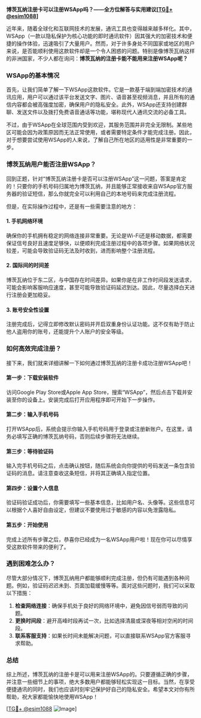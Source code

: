 **博茨瓦纳注册卡可以注册WSApp吗？——全方位解答与实用建议[[TG💪+ @esim1088](https://t.me/s/esim1088)]**

近年来，随着全球化和互联网技术的发展，通讯工具也变得越来越多样化。其中，WSApp（一款以隐私保护为核心功能的即时通讯软件）因其强大的加密技术和便捷的操作体验，迅速吸引了大量用户。然而，对于许多身处不同国家或地区的用户来说，是否能顺利使用这款软件却是一个令人困惑的问题。特别是像博茨瓦纳这样的非洲国家，不少人都在询问：**博茨瓦纳的注册卡能不能用来注册WSApp呢？**

### WSApp的基本情况

首先，让我们简单了解一下WSApp这款软件。它是一款基于端到端加密技术的通讯应用，用户可以通过该平台发送文字、图片、语音甚至视频消息，并且所有的通信内容都会被高强度加密，确保用户的隐私安全。此外，WSApp还支持创建群聊、发送文件以及拨打免费语音通话等功能，堪称现代人通讯交流的必备工具。

不过，由于WSApp在全球范围内受到欢迎，其服务范围并非完全无限制。某些地区可能会因为政策原因而无法正常使用，或者需要特定条件才能完成注册。因此，对于想要尝试使用WSApp的人来说，了解自己所在地区的适用性是非常重要的一步。

### 博茨瓦纳用户能否注册WSApp？

回到正题，针对“博茨瓦纳注册卡是否可以注册WSApp”这一问题，答案是肯定的！只要你的手机号码归属地为博茨瓦纳，并且能够正常接收来自WSApp官方服务器的验证短信，那么你就完全可以利用自己的本地号码来完成注册流程。

但是，在实际操作过程中，还是有一些需要注意的地方：

#### 1. 手机网络环境
确保你的手机拥有稳定的网络连接非常重要。无论是Wi-Fi还是移动数据，都需要保证信号良好且速度足够快，以便顺利完成注册过程中的各项步骤。如果网络状况较差，可能会导致验证码无法及时收到，进而影响整个注册流程。

#### 2. 国际间的时间差
博茨瓦纳位于东二区，与中国存在时间差异。如果你是在非工作时间段发送请求，可能会影响客服响应速度，甚至可能导致验证码延迟到达。因此，尽量选择白天进行注册会更加稳妥。

#### 3. 账号安全性设置
注册完成后，记得立即修改默认密码并开启双重身份认证功能。这不仅有助于防止他人盗用你的账号，还能提升个人账户的安全等级。

### 如何高效完成注册？

接下来，我们就来详细讲解一下如何通过博茨瓦纳的注册卡成功注册WSApp吧！

#### 第一步：下载安装软件
访问Google Play Store或Apple App Store，搜索“WSApp”，然后点击下载并安装至你的设备上。安装完成后打开应用程序即可开始下一步操作。

#### 第二步：输入手机号码
打开WSApp后，系统会提示你输入手机号码用于登录或注册新账户。在这里，请务必填写正确的博茨瓦纳号码，否则后续步骤将无法继续。

#### 第三步：等待验证码
输入完手机号码之后，点击确认按钮，随后系统会向你提供的号码发送一条包含验证码的消息。请注意查收这条短信，并将其正确填入指定位置。

#### 第四步：设置个人信息
验证码验证成功后，你需要填写一些基本信息，比如用户名、头像等。这些信息可以根据个人喜好自由设定，但建议不要使用过于敏感的内容以免泄露隐私。

#### 第五步：开始使用
完成上述所有步骤之后，恭喜你已经成为一名WSApp用户啦！现在你可以尽情享受这款软件带来的便利了。

### 遇到困难怎么办？

尽管大部分情况下，博茨瓦纳用户都能够顺利完成注册，但仍有可能遇到各种问题。例如，验证码迟迟未到、页面加载缓慢等等。面对这些问题时，我们可以采取以下措施：

1. **检查网络连接**：确保手机处于良好的网络环境中，避免因信号弱而导致的问题。
2. **更换时间段**：避开高峰时段再试一次，比如选择清晨或深夜等相对空闲的时间段。
3. **联系客服支持**：如果长时间未能解决问题，可以直接联系WSApp官方客服寻求帮助。

### 总结

综上所述，博茨瓦纳的注册卡是可以用来注册WSApp的。只要遵循正确的步骤，并注意一些细节上的事项，绝大多数用户都能够轻松实现这一目标。当然，在享受便捷通讯的同时，我们也应该时刻牢记保护好自己的隐私安全。希望本文对你有所帮助，祝大家都能愉快地使用WSApp！

[[TG💪+ @esim1088](https://t.me/s/esim1088) ![Image](https://i.postimg.cc/4NQfJmqS/Snipaste-2025-05-13-00-14-12.png)]